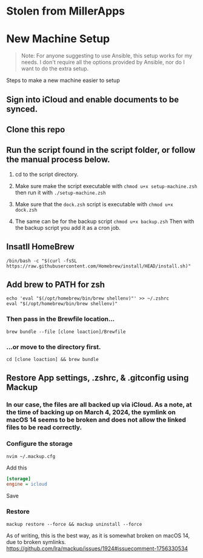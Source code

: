 # Stolen from MillerApps

# New Machine Setup
> Note: For anyone suggesting to use Ansible, this setup works for my needs. I don't require all the options provided by Ansible, nor do I want to do the extra setup.

Steps to make a new machine easier to setup

## Sign into iCloud and enable documents to be synced.
## Clone this repo

## Run the script found in the script folder, or follow the manual process below.

1. cd to the script directory.
2. Make sure make the script executable with `chmod u+x setup-machine.zsh` then run it with `./setup-machine.zsh`
3. Make sure that the `dock.zsh` script is executable with `chmod u+x dock.zsh`

4. The same can be for the backup script `chmod u+x backup.zsh`
   Then with the backup script you add it as a cron job.
   
## Insatll HomeBrew
    /bin/bash -c "$(curl -fsSL https://raw.githubusercontent.com/Homebrew/install/HEAD/install.sh)"

## Add brew to PATH for zsh
```
echo 'eval "$(/opt/homebrew/bin/brew shellenv)"' >> ~/.zshrc
eval "$(/opt/homebrew/bin/brew shellenv)"
```

### Then pass in the Brewfile location...
```
brew bundle --file [clone loaction]/Brewfile
```

### ...or move to the directory first.
```
cd [clone loaction] && brew bundle
```

## Restore App settings, .zshrc, & .gitconfig using Mackup
### In our case, the files are all backed up via iCloud. As a note, at the time of backing up on March 4, 2024, the symlink on macOS 14 seems to be broken and does not allow the linked files to be read correctly.
### Configure the storage
  ```shell
  nvim ~/.mackup.cfg
  ```
Add this 
```ini 
[storage]
engine = icloud
```
Save

### Restore

```
mackup restore --force && mackup uninstall --force
```

As of writing, this is the best way, as it is somewhat broken on macOS 14, due to broken symlinks.
https://github.com/lra/mackup/issues/1924#issuecomment-1756330534